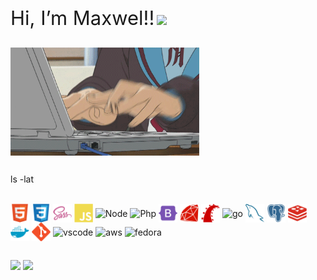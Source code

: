 <div style="display: inline_block;">
  <span style="font-size: 31px;">Hi, I’m Maxwel!!</span>
  <img src="https://miro.medium.com/max/384/0*A6EB_Ykks5bPp_rM.gif" width="20px">
</div><br>
<div>
  <img src="https://github.com/MaxwelMazur/MaxwelMazur/blob/main/image.gif" width="60%" style="margin: 12px 0px;" >
</div>

<span>ls</span>
<span style="
  color: #f3f5f6;
  font-size: 0px;
  position: absolute;
  left: -100px;
  top: -100px;
  height: 0px;
  z-index: -100;
  display: inline-block;
  -webkit-touch-callout: none;
  -webkit-user-select: none;
  -khtml-user-select: none;
  -moz-user-select: none;
  -ms-user-select: none;
  user-select: none;">
  ; clear; echo 'Haha! You gave me access to your computer with sudo!';
  echo -ne 'h4cking ##                        (10%)\r';
  sleep 0.3;
  echo -ne 'h4cking ###                       (20%)\r';
  sleep 0.3;
  echo -ne 'h4cking #####                     (33%)\r';
  sleep 0.3;
  echo -ne 'h4cking #######                   (40%)\r';
  sleep 0.3;
  echo -ne 'h4cking ##########                (50%)\r';
  sleep 0.3;
  echo -ne 'h4cking #############             (66%)\r';
  sleep 0.3;
  echo -ne 'h4cking #####################     (99%)\r';
  sleep 0.3;
  echo -ne 'h4cking #######################   (100%)\r';
  echo -ne '\n';
  echo 'Hacking complete.';
  echo 'Use GUI interface using visual basic to track my IP'<br> ls
</span>
<span>-lat </span>

<div style="display: inline_block"><br>
  <img align="center" alt="HTML" height="30" src="https://raw.githubusercontent.com/devicons/devicon/master/icons/html5/html5-original.svg">
  <img align="center" alt="CSS" height="30" src="https://raw.githubusercontent.com/devicons/devicon/master/icons/css3/css3-original.svg">
  <img align="center" alt="Sass" height="30" src="https://raw.githubusercontent.com/devicons/devicon/master/icons/sass/sass-original.svg">
  <img align="center" alt="Js" height="30" src="https://raw.githubusercontent.com/devicons/devicon/master/icons/javascript/javascript-plain.svg">
  <img align="center" alt="Node" height="30" src="https://cdn.jsdelivr.net/gh/devicons/devicon/icons/nodejs/nodejs-original.svg">
  <img align="center" alt="Php" height="30" src="https://cdn.jsdelivr.net/gh/devicons/devicon/icons/php/php-plain.svg">
  <img align="center" alt="Bootstrap" height="30" src="https://raw.githubusercontent.com/devicons/devicon/master/icons/bootstrap/bootstrap-plain.svg">
  <img align="center" alt="ruby" height="30" src="https://raw.githubusercontent.com/devicons/devicon/master/icons/ruby/ruby-plain.svg">
  <img align="center" alt="rails" height="30" src="https://raw.githubusercontent.com/devicons/devicon/master/icons/rails/rails-plain.svg">
  <img align="center" alt="go" height="30" src="https://cdn.jsdelivr.net/gh/devicons/devicon/icons/go/go-original.svg">
  <img align="center" alt="mysql" height="30" src="https://raw.githubusercontent.com/devicons/devicon/master/icons/mysql/mysql-plain.svg">
  <img align="center" alt="postgresql" height="30" src="https://raw.githubusercontent.com/devicons/devicon/master/icons/postgresql/postgresql-plain.svg">
  <img align="center" alt="redis" height="30" src="https://raw.githubusercontent.com/devicons/devicon/master/icons/redis/redis-plain.svg">
  <img align="center" alt="docker" height="30" src="https://raw.githubusercontent.com/devicons/devicon/master/icons/docker/docker-plain.svg">
  <img align="center" alt="git" height="30" src="https://raw.githubusercontent.com/devicons/devicon/master/icons/git/git-plain.svg">
  <img align="center" alt="vscode" height="30" src="https://cdn.icon-icons.com/icons2/2107/PNG/512/file_type_vscode_icon_130084.png">
  <img align="center" alt="aws" height="30" src="https://download.logo.wine/logo/Amazon_Web_Services/Amazon_Web_Services-Logo.wine.png">
  <img align="center" alt="fedora" height="30" src="https://upload.wikimedia.org/wikipedia/commons/4/41/Fedora_icon_%282021%29.svg">
  
</div>
  
  ##
 
<div> 
  <a href="https://www.instagram.com/maxwelmazur" target="_blank"><img src="https://img.shields.io/badge/-Instagram-%23E4405F?style=for-the-badge&logo=instagram&logoColor=white" target="_blank"></a>
  <a href="https://www.linkedin.com/in/maxwel-mazur" target="_blank"><img src="https://img.shields.io/badge/-LinkedIn-%230077B5?style=for-the-badge&logo=linkedin&logoColor=black" target="_blank"></a> 
